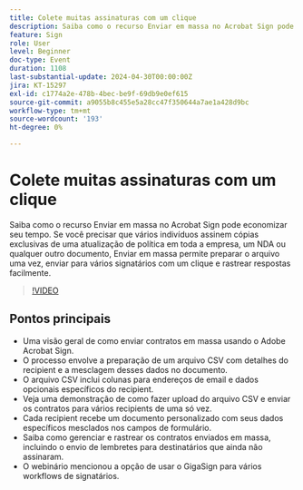 ```yaml
---
title: Colete muitas assinaturas com um clique
description: Saiba como o recurso Enviar em massa no Acrobat Sign pode economizar seu tempo.
feature: Sign
role: User
level: Beginner
doc-type: Event
duration: 1108
last-substantial-update: 2024-04-30T00:00:00Z
jira: KT-15297
exl-id: c1774a2e-478b-4bec-be9f-69db9e0ef615
source-git-commit: a9055b8c455e5a28cc47f350644a7ae1a428d9bc
workflow-type: tm+mt
source-wordcount: '193'
ht-degree: 0%

---
```


# Colete muitas assinaturas com um clique

Saiba como o recurso Enviar em massa no Acrobat Sign pode economizar seu tempo. Se você precisar que vários indivíduos assinem cópias exclusivas de uma atualização de política em toda a empresa, um NDA ou qualquer outro documento, Enviar em massa permite preparar o arquivo uma vez, enviar para vários signatários com um clique e rastrear respostas facilmente.

>[!VIDEO](https://video.tv.adobe.com/v/3428188/?learn=on)

## Pontos principais

* Uma visão geral de como enviar contratos em massa usando o Adobe Acrobat Sign.
* O processo envolve a preparação de um arquivo CSV com detalhes do recipient e a mesclagem desses dados no documento.
* O arquivo CSV inclui colunas para endereços de email e dados opcionais específicos do recipient.
* Veja uma demonstração de como fazer upload do arquivo CSV e enviar os contratos para vários recipients de uma só vez.
* Cada recipient recebe um documento personalizado com seus dados específicos mesclados nos campos de formulário.
* Saiba como gerenciar e rastrear os contratos enviados em massa, incluindo o envio de lembretes para destinatários que ainda não assinaram.
* O webinário mencionou a opção de usar o GigaSign para vários workflows de signatários.
